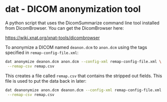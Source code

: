 dat - DICOM anonymization tool
==========
A python script that uses the DicomSummarize command line tool installed from
DicomBrowser. You can get the DicomBrowser here:

https://wiki.xnat.org/xnat-tools/dicombrowser

To anonymize a DICOM named `deanon.dcm` to `anon.dcm` using the tags specified
in `remap-config-file.xml`:

```bash
dat anonymize deanon.dcm anon.dcm --config-xml remap-config-file.xml \
 --remap-csv remap.csv
```

This creates a file called `remap.csv` that contains the stripped out fields.
This file is used to put the data back in later:

```bash
dat deanonymize anon.dcm deanon.dcm --config-xml remap-config-file.xml \
 --remap-csv remap.csv
```

